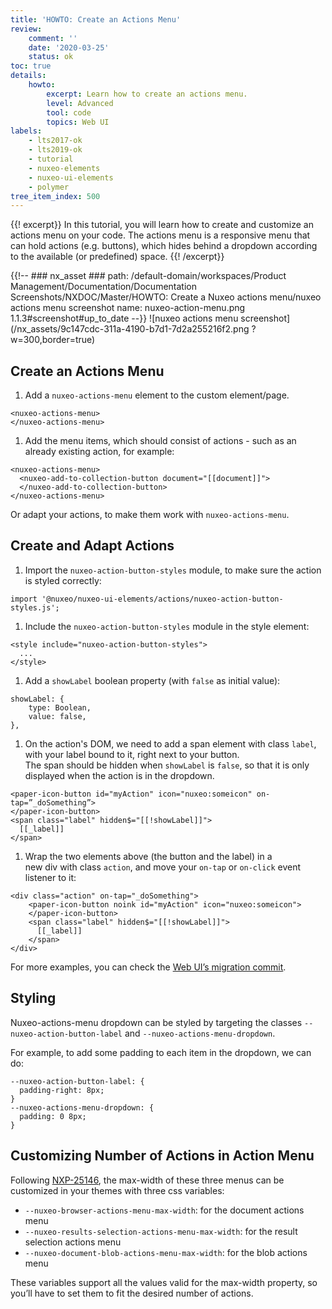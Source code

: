 ```yaml
---
title: 'HOWTO: Create an Actions Menu'
review:
    comment: ''
    date: '2020-03-25'
    status: ok
toc: true
details:
    howto:
        excerpt: Learn how to create an actions menu.
        level: Advanced
        tool: code
        topics: Web UI
labels:
    - lts2017-ok
    - lts2019-ok
    - tutorial
    - nuxeo-elements
    - nuxeo-ui-elements
    - polymer
tree_item_index: 500
---
```


{{! excerpt}}
In this tutorial, you will learn how to create and customize an actions menu on your code. The actions menu is a responsive menu that can hold actions (e.g. buttons), which hides behind a dropdown according to the available (or predefined) space.
{{! /excerpt}}

{{!--     ### nx_asset ###
    path: /default-domain/workspaces/Product Management/Documentation/Documentation Screenshots/NXDOC/Master/HOWTO: Create a Nuxeo actions menu/nuxeo actions menu screenshot
    name: nuxeo-action-menu.png
    1.1.3#screenshot#up_to_date
--}}
![nuxeo actions menu screenshot](/nx_assets/9c147cdc-311a-4190-b7d1-7d2a255216f2.png ?w=300,border=true)

## Create an Actions Menu

1. Add a `nuxeo-actions-menu` element to the custom element/page.
  ```
  <nuxeo-actions-menu>
  </nuxeo-actions-menu>
  ```

1. Add the menu items, which should consist of actions - such as an already existing action, for example:
  ```
  <nuxeo-actions-menu>
    <nuxeo-add-to-collection-button document="[[document]]">
    </nuxeo-add-to-collection-button>
  </nuxeo-actions-menu>
  ```

Or adapt your actions, to make them work with `nuxeo-actions-menu`.

## Create and Adapt Actions

1. Import the `nuxeo-action-button-styles` module, to make sure the action is styled correctly:
  ```
  import '@nuxeo/nuxeo-ui-elements/actions/nuxeo-action-button-styles.js';
  ```

1. Include the `nuxeo-action-button-styles` module in the style element:
  ```
  <style include="nuxeo-action-button-styles">
    ...
  </style>
  ```

1. Add a `showLabel` boolean property (with `false` as initial value):

  ```
  showLabel: {
      type: Boolean,
      value: false,
  },
  ```

1. On the action's DOM, we need to add a span element with class `label`, with your label bound to it, right next to your button. </br>
  The span should be hidden when `showLabel` is `false`, so that it is only displayed when the action is in the dropdown.
  ```
  <paper-icon-button id="myAction" icon="nuxeo:someicon" on-tap=”_doSomething”>
  </paper-icon-button>
  <span class="label" hidden$="[[!showLabel]]">
    [[_label]]
  </span>
  ```

1. Wrap the two elements above (the button and the label) in a new div with class `action`, and move your `on-tap` or `on-click` event listener to it:

  ```
  <div class="action" on-tap="_doSomething">
      <paper-icon-button noink id="myAction" icon="nuxeo:someicon">
      </paper-icon-button>
      <span class="label" hidden$="[[!showLabel]]">
        [[_label]]
      </span>
  </div>
  ```

For more examples, you can check the [Web UI’s migration commit](https://github.com/nuxeo/nuxeo-web-ui/commit/60d5b637ef093d8279447d550391e686771ba115).

## Styling

Nuxeo-actions-menu dropdown can be styled by targeting the classes `--nuxeo-action-button-label` and `--nuxeo-actions-menu-dropdown`.

For example, to add some padding to each item in the dropdown, we can do:

```
--nuxeo-action-button-label: {
  padding-right: 8px;
}
--nuxeo-actions-menu-dropdown: {
  padding: 0 8px;
}
```

## Customizing Number of Actions in Action Menu

Following [NXP-25146](https://jira.nuxeo.com/browse/NXP-25146), the max-width of these three menus can be customized in your themes with three css variables:

- `--nuxeo-browser-actions-menu-max-width`: for the document actions menu
- `--nuxeo-results-selection-actions-menu-max-width`: for the result selection actions menu
- `--nuxeo-document-blob-actions-menu-max-width`: for the blob actions menu

These variables support all the values valid for the max-width property, so you’ll have to set them to fit the desired number of actions.

